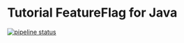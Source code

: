 # Tutorial FeatureFlag for Java

[![pipeline status](https://gitlab.com/janhkrueger/TutorialFeatureFlagforJava/badges/main/pipeline.svg)](https://gitlab.com/janhkrueger/TutorialFeatureFlagforJava/-/commits/main)
